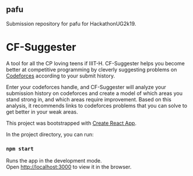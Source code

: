 ## pafu
Submission repository for pafu for HackathonUG2k19.

# CF-Suggester
A tool for all the CP loving teens if IIIT-H.
CF-Suggester helps you become better at competitive programming by cleverly suggesting problems on [Codeforces]("https://codeforces.com") according to your submit history.

Enter your codeforces handle, and CF-Suggester will analyze your submission history on codeforces and create a model of which areas you stand strong in, and which areas require improvement. Based on this analysis, it recommends links to codeforces problems that you can solve to get better in your weak areas.

This project was bootstrapped with [Create React App](https://github.com/facebook/create-react-app).

In the project directory, you can run:
### `npm start`
Runs the app in the development mode.<br />
Open [http://localhost:3000](http://localhost:3000) to view it in the browser.
